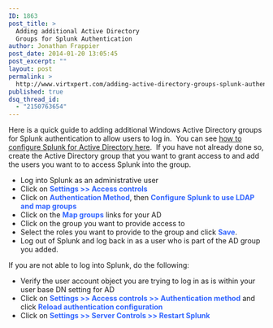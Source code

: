 ```yaml
---
ID: 1863
post_title: >
  Adding additional Active Directory
  Groups for Splunk Authentication
author: Jonathan Frappier
post_date: 2014-01-20 13:05:45
post_excerpt: ""
layout: post
permalink: >
  http://www.virtxpert.com/adding-active-directory-groups-splunk-authentication/
published: true
dsq_thread_id:
  - "2150763654"
---
```

Here is a quick guide to adding additional Windows Active Directory groups for Splunk authentication to allow users to log in.  You can see <a title="Enabling Active Directory Authentication for Splunk" href="http://www.virtxpert.com/enabling-active-directory-authentication-for-splunk/">how to configure Splunk for Active Directory here</a>.  If you have not already done so, create the Active Directory group that you want to grant access to and add the users you want to to access Splunk into the group.
<ul>
	<li>Log into Splunk as an administrative user</li>
	<li>Click on <span style="color: #3366ff;"><strong>Settings &gt;&gt; Access controls</strong></span></li>
	<li>Click on <span style="color: #3366ff;"><strong>Authentication Method</strong></span>, then <strong><span style="color: #3366ff;">Configure Splunk to use LDAP and map groups</span></strong></li>
	<li>Click on the <span style="color: #3366ff;"><strong>Map groups</strong></span> links for your AD</li>
	<li>Click on the group you want to provide access to</li>
	<li>Select the roles you want to provide to the group and click <span style="color: #3366ff;"><strong>Save</strong></span>.</li>
	<li>Log out of Splunk and log back in as a user who is part of the AD group you added.</li>
</ul>
If you are not able to log into Splunk, do the following:
<ul>
	<li>Verify the user account object you are trying to log in as is within your user base DN setting for AD</li>
	<li>Click on <span style="color: #3366ff;"><strong>Settings &gt;&gt; Access controls &gt;&gt; Authentication method</strong></span> and click <span style="color: #3366ff;"><strong>Reload authentication configuration</strong></span></li>
	<li>Click on <span style="color: #3366ff;"><strong>Settings &gt;&gt; Server Controls &gt;&gt; Restart Splunk</strong></span></li>
</ul>